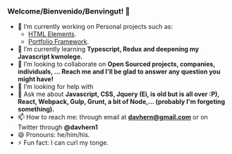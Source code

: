 ### Welcome/Bienvenido/Benvingut! 👋

- 🔭 I’m currently working on Personal projects such as:
  * [HTML Elements](https://github.com/dhpar/HTML-Elements).
  * [Portfolio Framework](https://github.com/dhpar/portfolioFramework).
- 🌱 I’m currently learning **Typescript, Redux and deepening my Javascript kwnolege.** 
- 👯 I’m looking to collaborate on **Open Sourced projects, companies, individuals, ... Reach me and I'll be glad to answer any question you might have!**
- 🤔 I’m looking for help with 
- 💬 Ask me about **Javascript, CSS, Jquery (Ei, is old but is all over :P), React, Webpack, Gulp, Grunt, a bit of Node,... (probably I'm forgeting something).**
- 📫 How to reach me: through email at **davhern@gmail.com** or on Twitter through **@davhern1**
- 😄 Pronouns: he/him/his.
- ⚡ Fun fact: I can curl my tonge.

<!--
**dhpar/dhpar** is a ✨ _special_ ✨ repository because its `README.md` (this file) appears on your GitHub profile.

Here are some ideas to get you started:

- 🔭 I’m currently working on ...
- 🌱 I’m currently learning ...
- 👯 I’m looking to collaborate on ...
- 🤔 I’m looking for help with ...
- 💬 Ask me about ...
- 📫 How to reach me: ...
- 😄 Pronouns: ...
- ⚡ Fun fact: ...
-->
